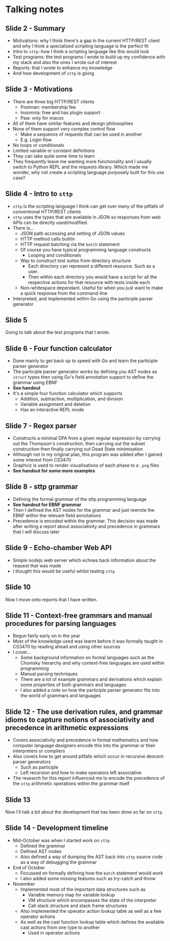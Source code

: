 # Talking notes

## Slide 2 - Summary

- Motivations: why I think there's a gap in the current HTTP/REST client and why I think a specialized scripting language is the perfect fit
- Intro to `sttp`: how I think a scripting language like this would look
- Test programs: the test programs I wrote to build up my confidence with my stack and also the ones I wrote out of interest
- Reports: that I wrote to enhance my knowledge
- And how development of `sttp` is going

## Slide 3 - Motivations

- There are three big HTTP/REST clients
  - Postman: membership fee
  - Insomnia: free and has plugin support
  - Paw: only for macos
- All of them have similar features and design philosophies
- None of them support very complex control flow
  - Make a sequence of requests that can be used in another
  - E.g. Login flow
- No loops or conditionals
- Limited variable or constant definitions
- They can take quite some time to learn
- They frequently leave me wanting more functionality and I usually switch to Python REPL and the requests library. Which made me wonder, why not create a scripting language purposely built for this use case?

## Slide 4 - Intro to `sttp`

- `sttp` is the scripting language I think can get over many of the pitfalls of conventional HTTP/REST clients
- `sttp` uses the types that are available in JSON so responses from web APIs can be directly used/modified.
- There is...
  - JSON path accessing and setting of JSON values
  - HTTP method calls builtin
  - HTTP request batching via the `batch` statement
  - Of course you have typical programming language constructs
    - Looping and conditionals
  - Way to construct test suites from directory structure
    - Each directory can represent a different resource. Such as a user.
    - Then within each directory you would have a script for all the respective actions for that resource with tests inside each
  - Non-whitespace dependant. Useful for when you just want to make a quick response from the command-line
- Interpreted, and implemented within Go using the participle parser generator

## Slide 5

Going to talk about the test programs that I wrote.

## Slide 6 - Four function calculator

- Done mainly to get back up to speed with Go and learn the participle parser generator
- The participle parser generator works by defining you AST nodes as `struct` types then using Go's field annotation support to define the grammar using EBNF
- **See handout**
- It's a simple four function calculator which supports
  - Addition, subtraction, multiplication, and division
  - Variable assignment and deletion
  - Has an interactive REPL mode

## Slide 7 - Regex parser

- Constructs a minimal DFA from a given regular expression by carrying out the Thompson's construction, then carrying out the subset construction then finally carrying out Dead State minimisation
- Although not in my original plan, this program was added after I gained some interest from CS3470
- Graphviz is used to render visualisations of each phase to a `.png` files
- **See handout for some more examples**

## Slide 8 - sttp grammar

- Defining the formal grammar of the sttp programming language
- **See handout for EBNF grammar**
- Then I defined the AST nodes for the grammar and just rewrote the EBNF within the relevant field annotations
- Precedence is encoded within the grammar. This decision was made after writing a report about associativity and precedence in grammars that I will discuss later

## Slide 9 - Echo-chamber Web API

- Simple nodejs web server which echoes back information about the request that was made
- I thought this would be useful whilst testing `sttp`

## Slide 10

Now I move onto reports that I have written.

## Slide 11 - Context-free grammars and manual procedures for parsing languages

- Begun fairly early on in the year
- Most of the knowledge used was learnt before it was formally taught in CS3470 by reading ahead and using other sources
- I cover...
  - Some background information on formal languages such as the Chomsky hierarchy and why context-free languages are used within programming
  - Manual parsing techniques
  - There are a lot of example grammars and derivations which explain some properties of both grammars and languages
  - I also added a note on how the participle parser generator fits into the world of grammars and languages

## Slide 12 - The use derivation rules, and grammar idioms to capture notions of associativity and precedence in arithmetic expressions

- Covers associativity and precedence in formal mathematics and how computer language designers encode this into the grammar or their interpreters or compilers
- Also covers how to get around pitfalls which occur in recursive descent parser generators
  - Such as participle
  - Left recursion and how to make operators left associative
- The research for this report influenced me to encode the precedence of the `sttp` arithmetic operations within the grammar itself

## Slide 13

Now I'll talk a bit about the development that has been done so far on `sttp`.

## Slide 14 - Development timeline

- Mid-October was when I started work on `sttp`
  - Defined the grammar
  - Defined AST nodes
  - Also defined a way of dumping the AST back into `sttp` source code as a way of debugging the grammar
- End of October
  - Focussed on formally defining how the `batch` statement would work
  - I also added some missing features such as try-catch and throw
- November
  - Implemented most of the important data structures such as
    - Variable memory map for variable lookup
    - VM structure which encompasses the state of the interpreter
    - Call stack structure and stack frame structures
  - Also implemented the operator action lookup table as well as a few operator actions
  - As well as the cast function lookup table which defines the available cast actions from one type to another
    - Used in operator actions
